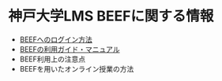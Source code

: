 # 神戸大学LMS BEEFに関する情報

- [BEEFへのログイン方法](#BEEFへのログイン方法)
- [BEEFの利用ガイド・マニュアル](/Beef/manual_on_beef.md)
- BEEF利用上の注意点
- BEEFを用いたオンライン授業の方法


